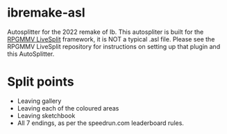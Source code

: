 # ibremake-asl
Autosplitter for the 2022 remake of Ib. This autospliter is built for the [RPGMMV LiveSplit](https://github.com/samjones246/rpgmmv-livesplit) framework, it is NOT a typical .asl file. Please see the RPGMMV LiveSplit repository for instructions on setting up that plugin and this AutoSplitter.

# Split points
 - Leaving gallery
 - Leaving each of the coloured areas
 - Leaving sketchbook
 - All 7 endings, as per the speedrun.com leaderboard rules.